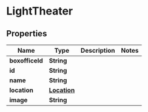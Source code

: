 # LightTheater

## Properties

| Name            | Type                        | Description | Notes |
| --------------- | --------------------------- | ----------- | ----- |
| **boxofficeId** | **String**                  |             |
| **id**          | **String**                  |             |       |
| **name**        | **String**                  |             |       |
| **location**    | [**Location**](Location.md) |             |       |
| **image**       | **String**                  |             |       |

